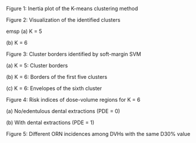 Figure 1: Inertia plot of the K-means clustering method

Figure 2: Visualization of the identified clusters 

emsp (a) K = 5 

  (b) K = 6

Figure 3: Cluster borders identified by soft-margin SVM 

  (a) K = 5: Cluster borders

  (b) K = 6: Borders of the first five clusters 

  (c) K = 6: Envelopes of the sixth cluster

Figure 4: Risk indices of dose-volume regions for K = 6

  (a) No/edentulous dental extractions (PDE = 0) 

  (b) With dental extractions (PDE = 1)

Figure 5: Different ORN incidences among DVHs with the same D30% value
